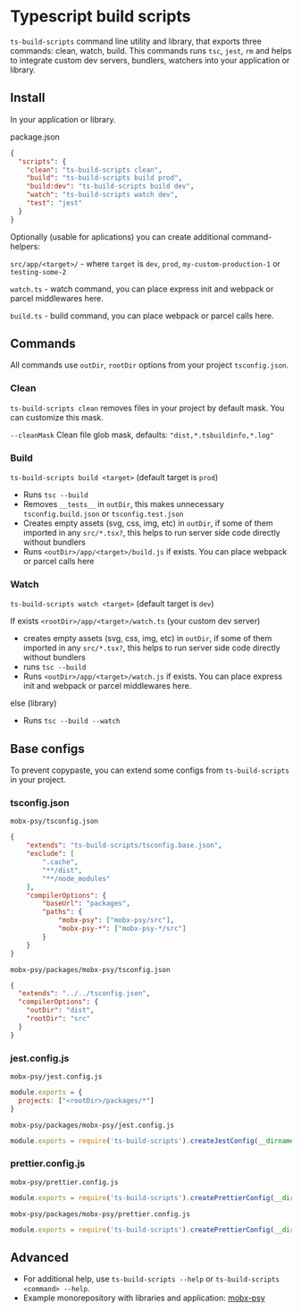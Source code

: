 # Typescript build scripts

`ts-build-scripts` command line utility and library, that exports three commands: clean, watch, build.
This commands runs `tsc`, `jest`, `rm` and helps to integrate custom dev servers, bundlers, watchers into your application or library.

## Install

In your application or library.

package.json

```json
{
  "scripts": {
    "clean": "ts-build-scripts clean",
    "build": "ts-build-scripts build prod",
    "build:dev": "ts-build-scripts build dev",
    "watch": "ts-build-scripts watch dev",
    "test": "jest"
  }
}
```

Optionally (usable for aplications) you can create additional command-helpers:

`src/app/<target>/` - where `target` is `dev`, `prod`, `my-custom-production-1` or `testing-some-2`

  `watch.ts` - watch command, you can place express init and webpack or parcel middlewares here.

  `build.ts` - build command, you can place webpack or parcel calls here.

## Commands

All commands use `outDir`, `rootDir` options from your project `tsconfig.json`.

### Clean

`ts-build-scripts clean` removes files in your project by default mask. You can customize this mask.

`--cleanMask` Clean file glob mask, defaults: `"dist,*.tsbuildinfo,*.log"`

### Build

`ts-build-scripts build <target>` (default target is `prod`)

* Runs `tsc --build`
* Removes `__tests__` in `outDir`, this makes unnecessary `tsconfig.build.json` or `tsconfig.test.json`
* Creates empty assets (svg, css, img, etc) in `outDir`, if some of them imported in any `src/*.tsx?`, this helps to run server side code directly without bundlers
* Runs `<outDir>/app/<target>/build.js` if exists. You can place webpack or parcel calls here

### Watch

`ts-build-scripts watch <target>` (default target is `dev`)

If exists `<rootDir>/app/<target>/watch.ts` (your custom dev server)

* creates empty assets (svg, css, img, etc) in `outDir`, if some of them imported in any `src/*.tsx?`, this helps to run server side code directly without bundlers
* runs `tsc --build`
* Runs `<outDir>/app/<target>/watch.js` if exists. You can place express init and webpack or parcel middlewares here.

else (library)

* Runs `tsc --build --watch`

## Base configs

To prevent copypaste, you can extend some configs from `ts-build-scripts` in your project.

### tsconfig.json

`mobx-psy/tsconfig.json`

```json
{
    "extends": "ts-build-scripts/tsconfig.base.json",
    "exclude": [
        ".cache",
        "**/dist",
        "**/node_modules"
    ],
    "compilerOptions": {
        "baseUrl": "packages",
        "paths": {
            "mobx-psy": ["mobx-psy/src"],
            "mobx-psy-*": ["mobx-psy-*/src"]
        }
    }
}
```

`mobx-psy/packages/mobx-psy/tsconfig.json`

```json
{
  "extends": "../../tsconfig.json",
  "compilerOptions": {
    "outDir": "dist",
    "rootDir": "src"
  }
}
```

### jest.config.js

`mobx-psy/jest.config.js`

```js
module.exports = {
  projects: ["<rootDir>/packages/*"]
}
```

`mobx-psy/packages/mobx-psy/jest.config.js`

```js
module.exports = require('ts-build-scripts').createJestConfig(__dirname)
```

### prettier.config.js

`mobx-psy/prettier.config.js`

```js
module.exports = require('ts-build-scripts').createPrettierConfig(__dirname)
```

`mobx-psy/packages/mobx-psy/prettier.config.js`

```js
module.exports = require('ts-build-scripts').createPrettierConfig(__dirname)
```

## Advanced

* For additional help, use `ts-build-scripts --help` or `ts-build-scripts <command> --help`.
* Example monorepository with libraries and application: [mobx-psy](https://github.com/zerkalica/mobx-psy)
